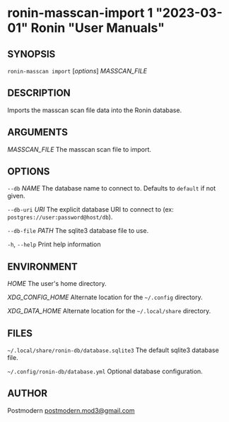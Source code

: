# ronin-masscan-import 1 "2023-03-01" Ronin "User Manuals"

## SYNOPSIS

`ronin-masscan import` [*options*] *MASSCAN_FILE*

## DESCRIPTION

Imports the masscan scan file data into the Ronin database.

## ARGUMENTS

*MASSCAN_FILE*
  The masscan scan file to import.

## OPTIONS

`--db` *NAME*
  The database name to connect to. Defaults to `default` if not given.

`--db-uri` *URI*
  The explicit database URI to connect to
  (ex: `postgres://user:password@host/db`).

`--db-file` *PATH*
  The sqlite3 database file to use.

`-h`, `--help`
  Print help information

## ENVIRONMENT

*HOME*
  The user's home directory.

*XDG_CONFIG_HOME*
  Alternate location for the `~/.config` directory.

*XDG_DATA_HOME*
  Alternate location for the `~/.local/share` directory.

## FILES

`~/.local/share/ronin-db/database.sqlite3`
  The default sqlite3 database file.

`~/.config/ronin-db/database.yml`
  Optional database configuration.

## AUTHOR

Postmodern <postmodern.mod3@gmail.com>

